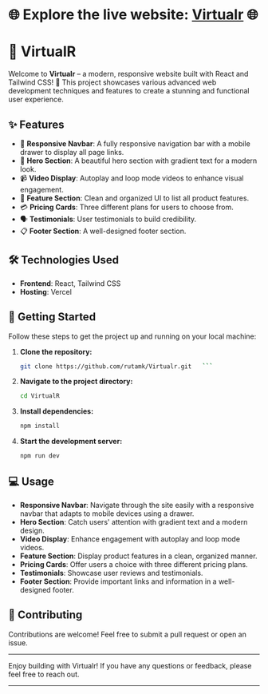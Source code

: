 # 🌐 Explore the live website: [Virtualr](https://virtualr-ruby.vercel.app) 🌐

# 🚀 VirtualR

Welcome to **Virtualr** – a modern, responsive website built with React and Tailwind CSS! 🎉 This project showcases various advanced web development techniques and features to create a stunning and functional user experience.

## ✨ Features

- 🌟 **Responsive Navbar**: A fully responsive navigation bar with a mobile drawer to display all page links.
- 🎨 **Hero Section**: A beautiful hero section with gradient text for a modern look.
- 📹 **Video Display**: Autoplay and loop mode videos to enhance visual engagement.
- 🧩 **Feature Section**: Clean and organized UI to list all product features.
- 💳 **Pricing Cards**: Three different plans for users to choose from.
- 🗣️ **Testimonials**: User testimonials to build credibility.
- 📋 **Footer Section**: A well-designed footer section.

## 🛠️ Technologies Used

- **Frontend**: React, Tailwind CSS
- **Hosting**: Vercel

## 🚀 Getting Started

Follow these steps to get the project up and running on your local machine:

1. **Clone the repository:**
   ```bash
   git clone https://github.com/rutamk/Virtualr.git   ```
2. **Navigate to the project directory:**
   ```bash
   cd VirtualR
   ```
3. **Install dependencies:**
   ```bash
   npm install
   ```
4. **Start the development server:**
   ```bash
   npm run dev
   ```

## 💻 Usage

- **Responsive Navbar**: Navigate through the site easily with a responsive navbar that adapts to mobile devices using a drawer.
- **Hero Section**: Catch users' attention with gradient text and a modern design.
- **Video Display**: Enhance engagement with autoplay and loop mode videos.
- **Feature Section**: Display product features in a clean, organized manner.
- **Pricing Cards**: Offer users a choice with three different pricing plans.
- **Testimonials**: Showcase user reviews and testimonials.
- **Footer Section**: Provide important links and information in a well-designed footer.

## 🌟 Contributing

Contributions are welcome! Feel free to submit a pull request or open an issue.

---

Enjoy building with Virtualr! If you have any questions or feedback, please feel free to reach out.

---
